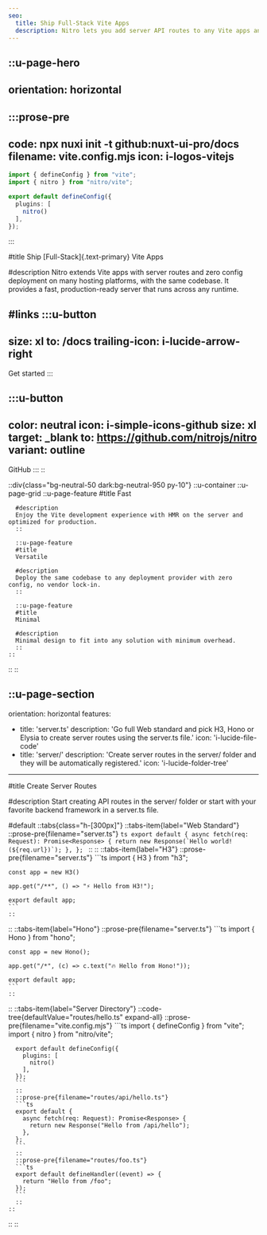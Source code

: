 ```yaml
---
seo:
  title: Ship Full-Stack Vite Apps
  description: Nitro lets you add server API routes to any Vite apps and deploy with zero configuration on your favorite hosting platform.
---
```


::u-page-hero
---
orientation: horizontal
---
  :::prose-pre
  ---
  code: npx nuxi init -t github:nuxt-ui-pro/docs
  filename: vite.config.mjs
  icon: i-logos-vitejs
  ---
  ```ts
  import { defineConfig } from "vite";
  import { nitro } from "nitro/vite";

  export default defineConfig({
    plugins: [
      nitro()
    ],
  });
  ```
  :::

#title
Ship [Full-Stack]{.text-primary} Vite Apps

#description
Nitro extends Vite apps with server routes and zero config deployment on many hosting platforms, with the same codebase. It provides a fast, production-ready server that runs across any runtime.

#links
  :::u-button
  ---
  size: xl
  to: /docs
  trailing-icon: i-lucide-arrow-right
  ---
  Get started
  :::

  :::u-button
  ---
  color: neutral
  icon: i-simple-icons-github
  size: xl
  target: _blank
  to: https://github.com/nitrojs/nitro
  variant: outline
  ---
  GitHub
  :::
::

::div{class="bg-neutral-50 dark:bg-neutral-950 py-10"}
  ::u-container
    ::u-page-grid
      ::u-page-feature
      #title
      Fast

      #description
      Enjoy the Vite development experience with HMR on the server and optimized for production.
      ::

      ::u-page-feature
      #title
      Versatile

      #description
      Deploy the same codebase to any deployment provider with zero config, no vendor lock-in.
      ::

      ::u-page-feature
      #title
      Minimal

      #description
      Minimal design to fit into any solution with minimum overhead.
      ::
    ::
  ::
::

::u-page-section
---
orientation: horizontal
features:
  - title: 'server.ts'
    description: 'Go full Web standard and pick H3, Hono or Elysia to create server routes using the server.ts file.'
    icon: 'i-lucide-file-code'
  - title: 'server/'
    description: 'Create server routes in the server/ folder and they will be automatically registered.'
    icon: 'i-lucide-folder-tree'
---
#title
Create Server Routes

#description
Start creating API routes in the server/ folder or start with your favorite backend framework in a server.ts file.

#default
::tabs{class="h-[300px]"}
  ::tabs-item{label="Web Standard"}
    ::prose-pre{filename="server.ts"}
    ```ts
    export default {
      async fetch(req: Request): Promise<Response> {
        return new Response(`Hello world! (${req.url})`);
      },
    };
    ```
    ::
  ::
  ::tabs-item{label="H3"}
    ::prose-pre{filename="server.ts"}
    ```ts
    import { H3 } from "h3";

    const app = new H3()

    app.get("/**", () => "⚡️ Hello from H3!");

    export default app;
    ```
    ::
  ::
  ::tabs-item{label="Hono"}
    ::prose-pre{filename="server.ts"}
    ```ts
    import { Hono } from "hono";

    const app = new Hono();

    app.get("/*", (c) => c.text("🔥 Hello from Hono!"));

    export default app;
    ```
    ::
  ::
  ::tabs-item{label="Server Directory"}
    ::code-tree{defaultValue="routes/hello.ts" expand-all}
      ::prose-pre{filename="vite.config.mjs"}
      ```ts
      import { defineConfig } from "vite";
      import { nitro } from "nitro/vite";

      export default defineConfig({
        plugins: [
          nitro()
        ],
      });
      ```
      ::
      ::prose-pre{filename="routes/api/hello.ts"}
      ```ts
      export default {
        async fetch(req: Request): Promise<Response> {
          return new Response("Hello from /api/hello");
        },
      };
      ```
      ::
      ::prose-pre{filename="routes/foo.ts"}
      ```ts
      export default defineHandler((event) => {
        return "Hello from /foo";
      });
      ```
      ::
    ::
  ::
::
